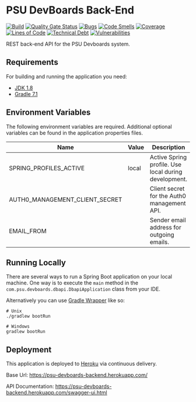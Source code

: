# PSU DevBoards Back-End
[![Build](https://img.shields.io/github/workflow/status/PSU-DevBoards/devboards-back-end/Build)](https://github.com/PSU-DevBoards/devboards-back-end/actions/workflows/build.yml)
[![Quality Gate Status](https://sonarcloud.io/api/project_badges/measure?project=PSU-DevBoards_devboards-back-end&metric=alert_status)](https://sonarcloud.io/summary/new_code?id=PSU-DevBoards_devboards-back-end)
[![Bugs](https://sonarcloud.io/api/project_badges/measure?project=PSU-DevBoards_devboards-back-end&metric=bugs)](https://sonarcloud.io/summary/new_code?id=PSU-DevBoards_devboards-back-end)
[![Code Smells](https://sonarcloud.io/api/project_badges/measure?project=PSU-DevBoards_devboards-back-end&metric=code_smells)](https://sonarcloud.io/summary/new_code?id=PSU-DevBoards_devboards-back-end)
[![Coverage](https://sonarcloud.io/api/project_badges/measure?project=PSU-DevBoards_devboards-back-end&metric=coverage)](https://sonarcloud.io/summary/new_code?id=PSU-DevBoards_devboards-back-end)
[![Lines of Code](https://sonarcloud.io/api/project_badges/measure?project=PSU-DevBoards_devboards-back-end&metric=ncloc)](https://sonarcloud.io/summary/new_code?id=PSU-DevBoards_devboards-back-end)
[![Technical Debt](https://sonarcloud.io/api/project_badges/measure?project=PSU-DevBoards_devboards-back-end&metric=sqale_index)](https://sonarcloud.io/summary/new_code?id=PSU-DevBoards_devboards-back-end)
[![Vulnerabilities](https://sonarcloud.io/api/project_badges/measure?project=PSU-DevBoards_devboards-back-end&metric=vulnerabilities)](https://sonarcloud.io/summary/new_code?id=PSU-DevBoards_devboards-back-end)

REST back-end API for the PSU Devboards system. 

## Requirements

For building and running the application you need:

- [JDK 1.8](http://www.oracle.com/technetwork/java/javase/downloads/jdk8-downloads-2133151.html)
- [Gradle 7.1](https://gradle.org/)

## Environment Variables

The following environment variables are required. Additional optional variables can be found in the application properties files.

| Name                           | Value | Description                                          |
|--------------------------------|-------|------------------------------------------------------|
| SPRING_PROFILES_ACTIVE         | local | Active Spring profile. Use local during development. |
| AUTH0_MANAGEMENT_CLIENT_SECRET |       | Client secret for the Auth0 management API.          | 
| EMAIL_FROM                     |       | Sender email address for outgoing emails.            |

## Running Locally

There are several ways to run a Spring Boot application on your local machine. One way is to execute the `main` method in the `com.psu.devboards.dbapi.DbapiApplication` class from your IDE.

Alternatively you can use [Gradle Wrapper](https://docs.gradle.org/current/userguide/gradle_wrapper.html) like so:

```shell
# Unix
./gradlew bootRun

# Windows
gradlew bootRun
```

## Deployment

This application is deployed to [Heroku](https://heroku.com) via continuous delivery. 

Base Url: https://psu-devboards-backend.herokuapp.com/

API Documentation: https://psu-devboards-backend.herokuapp.com/swagger-ui.html